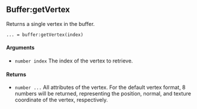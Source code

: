 Buffer:getVertex
---

Returns a single vertex in the buffer.

    ... = buffer:getVertex(index)

#### Arguments

- `number index` The index of the vertex to retrieve.

#### Returns

- `number ...` All attributes of the vertex.  For the default vertex format, 8 numbers will be
  returned, representing the position, normal, and texture coordinate of the vertex, respectively.
